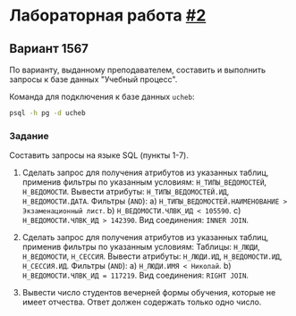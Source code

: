 # Лабораторная работа [#2](https://se.ifmo.ru/courses/db#lab2)

## Вариант 1567


По варианту, выданному преподавателем, составить и выполнить запросы к базе данных "Учебный процесс".

Команда для подключения к базе данных `ucheb`:

```bash
psql -h pg -d ucheb
```
### Задание

Составить запросы на языке SQL (пункты 1-7).

1. Сделать запрос для получения атрибутов из указанных таблиц, применив фильтры по указанным условиям:
`Н_ТИПЫ_ВЕДОМОСТЕЙ`, `Н_ВЕДОМОСТИ`.
Вывести атрибуты: `Н_ТИПЫ_ВЕДОМОСТЕЙ.ИД`, `Н_ВЕДОМОСТИ.ДАТА`.
Фильтры (`AND`): 
a) `Н_ТИПЫ_ВЕДОМОСТЕЙ.НАИМЕНОВАНИЕ > Экзаменационный лист`.
b) `Н_ВЕДОМОСТИ.ЧЛВК_ИД < 105590`.
c) `Н_ВЕДОМОСТИ.ЧЛВК_ИД > 142390`.
Вид соединения: `INNER JOIN`.

2. Сделать запрос для получения атрибутов из указанных таблиц, применив фильтры по указанным условиям:
Таблицы: `Н_ЛЮДИ`, `Н_ВЕДОМОСТИ`, `Н_СЕССИЯ`.
Вывести атрибуты: `Н_ЛЮДИ.ИД`, `Н_ВЕДОМОСТИ.ИД`, `Н_СЕССИЯ.ИД`.
Фильтры (`AND`): 
a) `Н_ЛЮДИ.ИМЯ < Николай`.
b) `Н_ВЕДОМОСТИ.ЧЛВК_ИД = 117219`.
Вид соединения: `RIGHT JOIN`.

3. Вывести число студентов вечерней формы обучения, которые не имеет отчества.
Ответ должен содержать только одно число.
